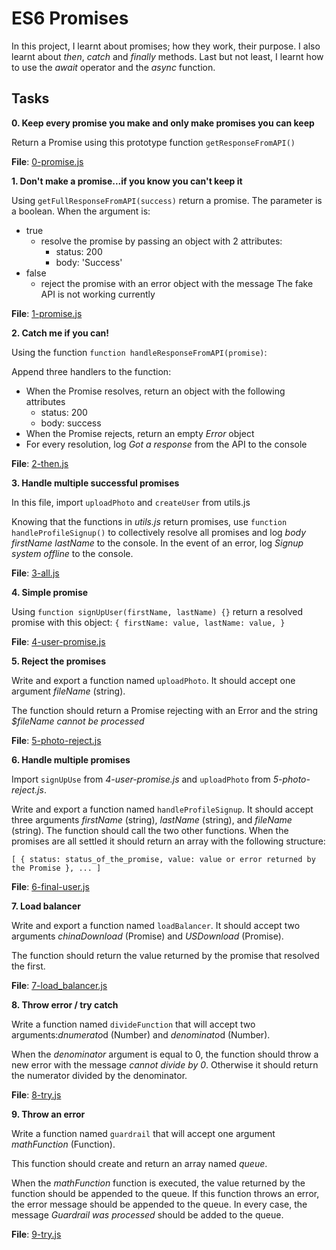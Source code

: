 # ES6 Promises

In this project, I learnt about promises; how they work, their purpose. I also learnt about *then*, *catch* and *finally* methods. Last but not least, I learnt how to use the *await* operator and the *async* function.

## Tasks

**0. Keep every promise you make and only make promises you can keep**

Return a Promise using this prototype function ``getResponseFromAPI()``

**File**: [0-promise.js](./0-promise.js)

**1. Don't make a promise...if you know you can't keep it**

Using `getFullResponseFromAPI(success)` return a promise. The parameter is a boolean.
When the argument is:

- true
  - resolve the promise by passing an object with 2 attributes:
    - status: 200
    - body: 'Success'
- false
  - reject the promise with an error object with the message The fake API is not working currently

**File**: [1-promise.js](./1-promise.js)

**2. Catch me if you can!**

Using the function `function handleResponseFromAPI(promise)`:

Append three handlers to the function:

- When the Promise resolves, return an object with the following attributes
  - status: 200
  - body: success
- When the Promise rejects, return an empty *Error* object
- For every resolution, log *Got a response* from the API to the console

**File**: [2-then.js](./2-then.js)

**3. Handle multiple successful promises**

In this file, import `uploadPhoto` and `createUser` from utils.js

Knowing that the functions in *utils.js* return promises, use `function handleProfileSignup()` to collectively resolve all promises and log *body firstName lastName* to the console. In the event of an error, log *Signup system offline* to the console.

**File**: [3-all.js](./3-all.js)

**4. Simple promise**

Using `function signUpUser(firstName, lastName) {}` return a resolved promise with this object:
`{
  firstName: value,
  lastName: value,
}`

**File**: [4-user-promise.js](./4-user-promise.js)

**5. Reject the promises**

Write and export a function named `uploadPhoto`. It should accept one argument *fileName* (string).

The function should return a Promise rejecting with an Error and the string *$fileName cannot be processed*

**File**: [5-photo-reject.js](./5-photo-reject.js)

**6. Handle multiple promises**

Import `signUpUse` from *4-user-promise.js* and `uploadPhoto` from *5-photo-reject.js*.

Write and export a function named `handleProfileSignup`. It should accept three arguments *firstName* (string), *lastName* (string), and *fileName* (string). The function should call the two other functions. When the promises are all settled it should return an array with the following structure:

`[
    {
      status: status_of_the_promise,
      value: value or error returned by the Promise
    },
    ...
  ]`

**File**: [6-final-user.js](./6-final-user.js)

**7. Load balancer**

Write and export a function named `loadBalancer`. It should accept two arguments *chinaDownload* (Promise) and *USDownload* (Promise).

The function should return the value returned by the promise that resolved the first.

**File**: [7-load_balancer.js](./7-load_balancer.js)

**8. Throw error / try catch**

Write a function named `divideFunction` that will accept two arguments:*dnumerato*d (Number) and *denominato*d (Number).

When the *denominator* argument is equal to 0, the function should throw a new error with the message *cannot divide by 0*. Otherwise it should return the numerator divided by the denominator.

**File**: [8-try.js](./8-try.js)

**9. Throw an error**

Write a function named `guardrail` that will accept one argument *mathFunction* (Function).

This function should create and return an array named *queue*.

When the *mathFunction* function is executed, the value returned by the function should be appended to the queue. If this function throws an error, the error message should be appended to the queue. In every case, the message *Guardrail was processed* should be added to the queue.

**File**: [9-try.js](./9-try.js)
